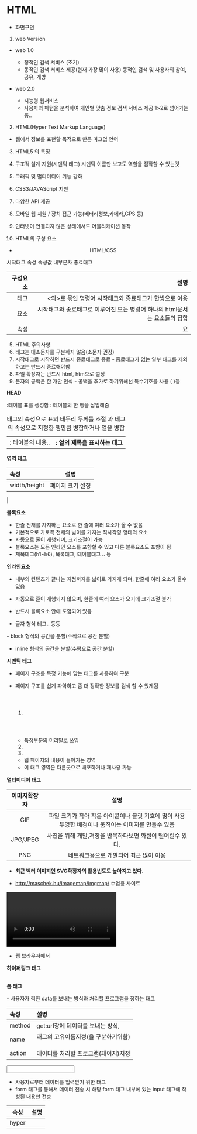 # HTML
  - 화면구면
  

1. web Version

  - web 1.0
    - 정적인 검색 서비스 (초기)
    - 동적인 검색 서비스 제공(현재 가장 많이 사용)   동적인 검색 및 사용자의 참여,공유, 개방  

  - web 2.0  
    - 지능형 웹서비스
    - 사용자의 패턴을 분석하여 개인별 맞춤 정보 검색 서비스 제공 1>2로 넘어가는중..

2. HTML(Hyper Text Markup Language)
  - 웹에서 정보를 표현할 목적으로 만든 마크업 언어
  
3. HTML5 의 특징
  1. 구조적 설계 지원(시멘틱 태그)
    시멘틱 이름만 보고도 역할을 짐작할 수 있는것
  2. 그래픽 및 멀티미디어 기능 강화
  3. CSS3/JAVAScript 지원
  4. 다양한 API 제공
  5. 모바일 웹 지원 / 장치 접근 가능(배터리정보,카메라,GPS 등)
  6. 인터넷이 연결되지 않은 상태에서도 어블리케이션 동작

4. HTML의 구성 요소
  - <p align = 'center'> HTML/CSS </p>  
  시작태그 속성     속성값    내부문자  종료태그    
    
  |구성요소|설명
  |----:|----:|
  |태그|<와>로 묶인 명령어 시작태크와 종료태그가 한쌍으로 이용|
  |요소|시작태그와 종료태그로 이루어진 모든 명령어 하나의 html문서는 요소들의 집합|
  |속성|요
  
5. HTML 주의사항
  1. 태그는 대소문자를 구분하지 않음(소문자 권장)
  2. 시작태그로 시작하면 반드시 종료태그로 종료
    - 종료태그가 없는 일부 태그를 제외하고는 반드시 종료해야함
  3. 파일 확장자는 반드시 html, htm으로 설정
  4. 문자의 공백은 한 개만 인식
    - 공백을 추가로 하기위해선 특수기호를 사용 (&nbsp;)등
    

**HEAD**    

  
<table> :테이블 표를 생성함
    <tr> : 테이블의 한 행을 삽입해줌
    <td> : 테이블의 내용..
    <th> : 열의 제목을 표시하는 테그
    <caption> 
    <border> 태그의 속성으로 표의 테두리 두께를 조절
    <rowspan> 과 <colspan> 테그의 속성으로 지정한 행만큼 병합하거나 열을 병합
    
  
</table>



**영역 테그**

|속성|설명|
|:---|:----:|
|width/height|페이지 크기 설정|
|


__블록요소__

- 한줄 전채를 차지하는 요소로 한 줄에 여러 요소가 올 수 없음
- 기본적으로 가로폭 전체의 넓이를 가지는 직사각형 형태의 요소
- 자동으로 줄이 개행되며, 크기조절이 가능
- 블록요소는 모든 인라인 요소를 포함할 수 있고 다른 블록요소도 포함이 됨
- 제목테그(h1~h6), 목록태그, 테이블태그 .. 등


__인라인요소__

- 내부의 컨텐츠가 끝나는 지점까지를 넓이로 가지게 되며, 한줄에 여러 요소가 올수 있음
- 자동으로 줄이 개행되지 않으며, 한줄에 여러 요소가 오기에 크기조절 불가
- 반드시 블록요소 안에 포함되어 있음



- 글자 형식 테그.. 등등

<div> </div>  
  - block 형식의 공간을 분할(수직으로 공간 분할)  
  
<span></span>  
  - inline 형식의 공간을 분할(수평으로 공간 분할)
  
  
__시멘틱 태그__

- 페이지 구조를 특정 기능에 맞는 태그를 사용하여 구분
- 페이지 구조를 쉽게 파악하고 좀 더 정확한 정보를 검색 할 수 있게됨

  1. <header> </header>  
    - 특정부분의 머리말로 쓰임  
  2. <nav>
  
  3. <article> </article>  
    - 웹 페이지의 내용이 들어가는 영역
    - 이 태그 영역은 다른곳으로 배포하거나 재사용 가능
    


__멀티미디어 태그__

|이미지확장자|설명|
|:-----:|:----:|
|GIF|파일 크기가 작아 작은 아이콘이나 블릿 기호에 많이 사용 투명한 배경이나 움직이는 이미지를 만들수 있음|
|JPG/JPEG|사진을 위해 개발,저장을 반복하다보면 화질이 떨어질수 있다.|
|PNG|네트워크용으로 개발되어 최근 많이 이용|   
  
  - **최근 벡터 이미지인 SVG확장자의 활용빈도도 높아지고 있다.**  
  
 - http://maschek.hu/imagemap/imgmap/ 수업용 사이트
 
 
 <audio> </audio>  
 
 <video></video>
  - 웹 브라우저에서
  
  
**하이퍼링크 태그**  

<a></a>
  - 
  
**폼 태그**  
  
<form></form>  
  - 사용자가 력한 data를 보내는 방식과 처리할 프로그램을 정하는 태그  
  
|속성|설명|
|:--|:---|
|method|get:url창에 데이터를 보내는 방식,   
|name|<form>태그의 고유이름지정(<form>을 구분하기위함)|
|action|데이터를 처리할 프로그램(페이지)지정|

<input>  

  - 사용자로부터 데이터를 입력받기 위한 태그  
  - form 태그를 통해서 데이터 전송 시 해당 form 태그 내부에 있는 input 태그에 작성된 내용만 전송  
  
|속성|설명|
|:--:|:--|
|hyper|

